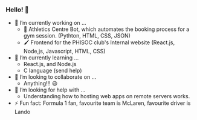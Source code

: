 ### Hello! 👋



- 🔭 I’m currently working on ...
  - 🤖 Athletics Centre Bot, which automates the booking process for a gym session. (Pythton, HTML, CSS, JSON)
  - 🖌️ Frontend for the PHISOC club's Internal website (React.js, Node,js, Javascript, HTML, CSS)
- 🌱 I’m currently learning ...
  - React.js, and Node.js
  - C language (send help)
- 👯 I’m looking to collaborate on ...
  - Anything!!! 😃
- 🤔 I’m looking for help with ...
  - Understanding how to hosting web apps on remote servers works.
- ⚡ Fun fact: Formula 1 fan, favourite team is McLaren, favourite driver is Lando

